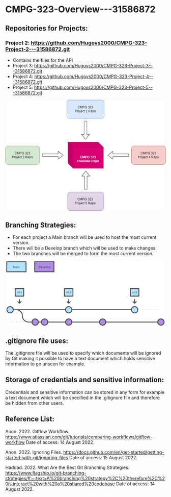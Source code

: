 # CMPG-323-Overview---31586872

## Repositories for Projects:
### Project 2: https://github.com/Hugovs2000/CMPG-323-Project-2---31586872.git
- Contains the files for the API
- Project 3: https://github.com/Hugovs2000/CMPG-323-Project-3---31586872.git
- Project 4: https://github.com/Hugovs2000/CMPG-323-Project-4---31586872.git
- Project 5: https://github.com/Hugovs2000/CMPG-323-Project-5---31586872.git

<img src="RepoDiagram.png" alt="Repo Diagram">

## Branching Strategies:
- For each project a Main branch will be used to host the most current version.
- There will be a Develop branch which will be used to make changes.
- The two branches will be merged to form the most current version.

<img src="Branching.svg" alt="Branching Diagram">

## .gitignore file uses:
The .gitignore file will be used to specify which documents will be ignored
by Git making it possible to have a text document which holds sensitive
information to go unseen for example.

## Storage of credentials and sensitive information:
Credentials and sensitive information can be stored in any form for example a
text document which will be specified in the .gitignore file and therefore be 
hidden from other users.

## Reference List:
Anon. 2022. Gitflow Workflow. https://www.atlassian.com/git/tutorials/comparing-workflows/gitflow-workflow Date of access: 14 August 2022.

Anon. 2022. Ignoring Files. https://docs.github.com/en/get-started/getting-started-with-git/ignoring-files Date of access: 15 August 2022.

Haddad. 2022. What Are the Best Git Branching Strategies. https://www.flagship.io/git-branching-strategies/#:~:text=A%20branching%20strategy%2C%20therefore%2C%20is,interact%20with%20a%20shared%20codebase Date of access: 14 August 2022.
